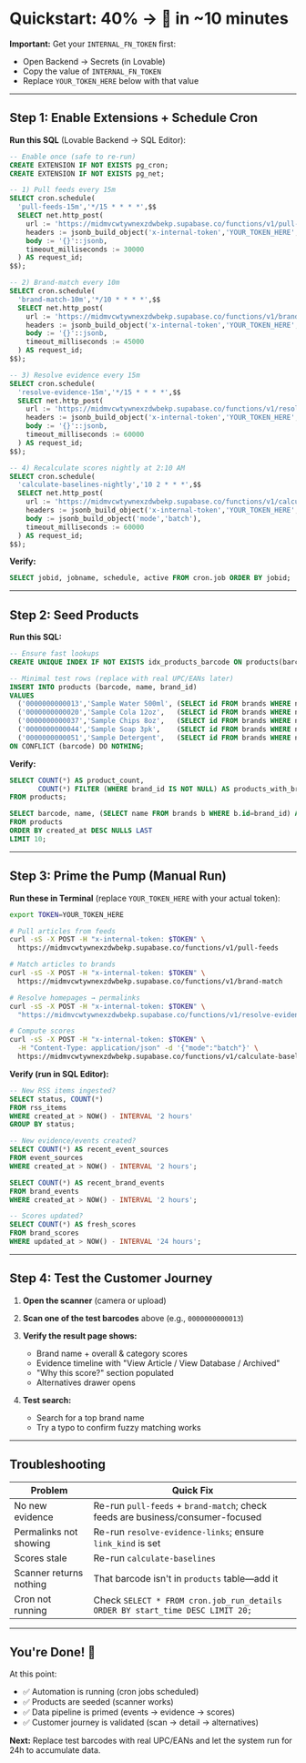 # Quickstart: 40% → 💯 in ~10 minutes

**Important:** Get your `INTERNAL_FN_TOKEN` first:
- Open Backend → Secrets (in Lovable)
- Copy the value of `INTERNAL_FN_TOKEN`
- Replace `YOUR_TOKEN_HERE` below with that value

---

## Step 1: Enable Extensions + Schedule Cron

**Run this SQL** (Lovable Backend → SQL Editor):

```sql
-- Enable once (safe to re-run)
CREATE EXTENSION IF NOT EXISTS pg_cron;
CREATE EXTENSION IF NOT EXISTS pg_net;

-- 1) Pull feeds every 15m
SELECT cron.schedule(
  'pull-feeds-15m','*/15 * * * *',$$
  SELECT net.http_post(
    url := 'https://midmvcwtywnexzdwbekp.supabase.co/functions/v1/pull-feeds',
    headers := jsonb_build_object('x-internal-token','YOUR_TOKEN_HERE','Content-Type','application/json'),
    body := '{}'::jsonb, 
    timeout_milliseconds := 30000
  ) AS request_id;
$$);

-- 2) Brand-match every 10m
SELECT cron.schedule(
  'brand-match-10m','*/10 * * * *',$$
  SELECT net.http_post(
    url := 'https://midmvcwtywnexzdwbekp.supabase.co/functions/v1/brand-match',
    headers := jsonb_build_object('x-internal-token','YOUR_TOKEN_HERE','Content-Type','application/json'),
    body := '{}'::jsonb, 
    timeout_milliseconds := 45000
  ) AS request_id;
$$);

-- 3) Resolve evidence every 15m
SELECT cron.schedule(
  'resolve-evidence-15m','*/15 * * * *',$$
  SELECT net.http_post(
    url := 'https://midmvcwtywnexzdwbekp.supabase.co/functions/v1/resolve-evidence-links?mode=agency-first&limit=300',
    headers := jsonb_build_object('x-internal-token','YOUR_TOKEN_HERE','Content-Type','application/json'),
    body := '{}'::jsonb, 
    timeout_milliseconds := 60000
  ) AS request_id;
$$);

-- 4) Recalculate scores nightly at 2:10 AM
SELECT cron.schedule(
  'calculate-baselines-nightly','10 2 * * *',$$
  SELECT net.http_post(
    url := 'https://midmvcwtywnexzdwbekp.supabase.co/functions/v1/calculate-baselines',
    headers := jsonb_build_object('x-internal-token','YOUR_TOKEN_HERE','Content-Type','application/json'),
    body := jsonb_build_object('mode','batch'), 
    timeout_milliseconds := 60000
  ) AS request_id;
$$);
```

**Verify:**
```sql
SELECT jobid, jobname, schedule, active FROM cron.job ORDER BY jobid;
```

---

## Step 2: Seed Products

**Run this SQL:**

```sql
-- Ensure fast lookups
CREATE UNIQUE INDEX IF NOT EXISTS idx_products_barcode ON products(barcode);

-- Minimal test rows (replace with real UPC/EANs later)
INSERT INTO products (barcode, name, brand_id)
VALUES
  ('0000000000013','Sample Water 500ml', (SELECT id FROM brands WHERE name='Nestlé' LIMIT 1)),
  ('0000000000020','Sample Cola 12oz',   (SELECT id FROM brands WHERE name='Coca-Cola' LIMIT 1)),
  ('0000000000037','Sample Chips 8oz',   (SELECT id FROM brands WHERE name='Pepsi' LIMIT 1)),
  ('0000000000044','Sample Soap 3pk',    (SELECT id FROM brands WHERE name='Unilever' LIMIT 1)),
  ('0000000000051','Sample Detergent',   (SELECT id FROM brands WHERE name='P&G' LIMIT 1))
ON CONFLICT (barcode) DO NOTHING;
```

**Verify:**
```sql
SELECT COUNT(*) AS product_count,
       COUNT(*) FILTER (WHERE brand_id IS NOT NULL) AS products_with_brand
FROM products;

SELECT barcode, name, (SELECT name FROM brands b WHERE b.id=brand_id) AS brand
FROM products
ORDER BY created_at DESC NULLS LAST
LIMIT 10;
```

---

## Step 3: Prime the Pump (Manual Run)

**Run these in Terminal** (replace `YOUR_TOKEN_HERE` with your actual token):

```bash
export TOKEN=YOUR_TOKEN_HERE

# Pull articles from feeds
curl -sS -X POST -H "x-internal-token: $TOKEN" \
  https://midmvcwtywnexzdwbekp.supabase.co/functions/v1/pull-feeds

# Match articles to brands
curl -sS -X POST -H "x-internal-token: $TOKEN" \
  https://midmvcwtywnexzdwbekp.supabase.co/functions/v1/brand-match

# Resolve homepages → permalinks
curl -sS -X POST -H "x-internal-token: $TOKEN" \
  "https://midmvcwtywnexzdwbekp.supabase.co/functions/v1/resolve-evidence-links?mode=agency-first&limit=300"

# Compute scores
curl -sS -X POST -H "x-internal-token: $TOKEN" \
  -H "Content-Type: application/json" -d '{"mode":"batch"}' \
  https://midmvcwtywnexzdwbekp.supabase.co/functions/v1/calculate-baselines
```

**Verify (run in SQL Editor):**

```sql
-- New RSS items ingested?
SELECT status, COUNT(*) 
FROM rss_items
WHERE created_at > NOW() - INTERVAL '2 hours'
GROUP BY status;

-- New evidence/events created?
SELECT COUNT(*) AS recent_event_sources
FROM event_sources
WHERE created_at > NOW() - INTERVAL '2 hours';

SELECT COUNT(*) AS recent_brand_events
FROM brand_events
WHERE created_at > NOW() - INTERVAL '2 hours';

-- Scores updated?
SELECT COUNT(*) AS fresh_scores
FROM brand_scores
WHERE updated_at > NOW() - INTERVAL '24 hours';
```

---

## Step 4: Test the Customer Journey

1. **Open the scanner** (camera or upload)
2. **Scan one of the test barcodes** above (e.g., `0000000000013`)
3. **Verify the result page shows:**
   - Brand name + overall & category scores
   - Evidence timeline with "View Article / View Database / Archived"
   - "Why this score?" section populated
   - Alternatives drawer opens

4. **Test search:**
   - Search for a top brand name
   - Try a typo to confirm fuzzy matching works

---

## Troubleshooting

| Problem | Quick Fix |
|---------|-----------|
| No new evidence | Re-run `pull-feeds` + `brand-match`; check feeds are business/consumer-focused |
| Permalinks not showing | Re-run `resolve-evidence-links`; ensure `link_kind` is set |
| Scores stale | Re-run `calculate-baselines` |
| Scanner returns nothing | That barcode isn't in `products` table—add it |
| Cron not running | Check `SELECT * FROM cron.job_run_details ORDER BY start_time DESC LIMIT 20;` |

---

## You're Done! 🎉

At this point:
- ✅ Automation is running (cron jobs scheduled)
- ✅ Products are seeded (scanner works)
- ✅ Data pipeline is primed (events → evidence → scores)
- ✅ Customer journey is validated (scan → detail → alternatives)

**Next:** Replace test barcodes with real UPC/EANs and let the system run for 24h to accumulate data.
